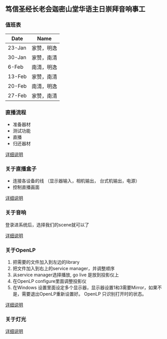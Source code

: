 ## 笃信圣经长老会迦密山堂华语主日崇拜音响事工

### 值班表

|Date|Name|
|------|------|
|23-Jan| 家赞，明逸|
|30-Jan| 家赞，南清|
|6-Feb| 南清，明逸|
|13-Feb| 家赞，南清|
|20-Feb| 南清，明逸|
|27-Feb| 家赞，南清|


### 直播流程

- 准备器材
- 测试功能
- 直播
- 归还器材

[详细说明](flowchart)

### 关于直播盒子

- 连接各设备的线 （显示器输入，相机输出， 台式机输出，电源）
- 控制直播画面

[详细说明](livebox)

### 关于音响

登录进系统后，选择我们的scene就可以了

[详细说明](sound)

### 关于OpenLP

1. 把需要的文件加入到左边的library
2. 把文件加入到右上的service manager，并调整顺序
3. 从service manager选择播放, go live 是放到投影仪上
4. 在OpenLP configure里面调整投影仪
5. 在Windows 设置里面设定多个显示器，显示器设置1和3需要Mirror，如果不是，需要退出OpenLP重新设置好。 OpenLP 只识别打开时的状态。

[详细说明](openlp)

### 关于灯光

[详细说明](light)
